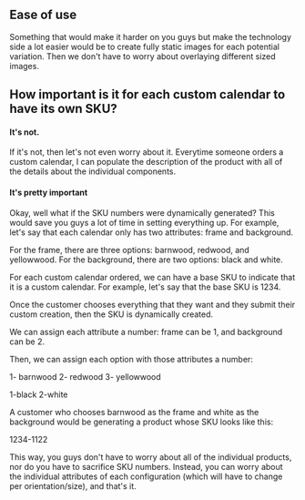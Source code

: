 ## Ease of use

Something that would make it harder on you guys but make the technology side a
lot easier would be to create fully static images for each potential variation.
Then we don't have to worry about overlaying different sized images.

## How important is it for each custom calendar to have its own SKU?

#### It's not.

If it's not, then let's not even worry about it. Everytime someone orders a
custom calendar, I can populate the description of the product with all of the
details about the individual components.

#### It's pretty important

Okay, well what if the SKU numbers were dynamically generated? This would save
you guys a lot of time in setting everything up. For example, let's say that
each calendar only has two attributes: frame and background.

For the frame, there are three options: barnwood, redwood, and yellowwood.
For the background, there are two options: black and white.

For each custom calendar ordered, we can have a base SKU to indicate that it
is a custom calendar. For example, let's say that the base SKU is 1234.

Once the customer chooses everything that they want and they submit their custom
creation, then the SKU is dynamically created.

We can assign each attribute a number: frame can be 1, and background can be 2.

Then, we can assign each option with those attributes a number:

1- barnwood
2- redwood
3- yellowwood

1-black
2-white

A customer who chooses barnwood as the frame and white as the background would
be generating a product whose SKU looks like this:

1234-1122

This way, you guys don't have to worry about all of the individual products, nor
do you have to sacrifice SKU numbers. Instead, you can worry about the
individual attributes of each configuration (which will have to change per
orientation/size), and that's it.




